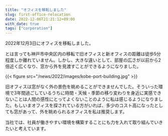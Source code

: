 ```yaml
---
title: "オフィスを移転しました"
slug: first-office-relocation
date: 2022-12-06T21:21:12+09:00
with_date: true
tags: ["corporation"]
---
```


2022年12月3日にオフィスを移転しました。

とは言っても神戸市中央区内の移転で旧オフィスと新オフィスの距離は徒歩5分程度しか離れていません。しかし、大きな違いとして、部屋の広さが以前から2倍近く広くなり、窓から外を見渡すことができるようになりました。

{{< figure src="/news/2022/images/kobe-port-building.jpg" >}}

旧オフィスは窓がなく外の景色を眺めることができませんでした。そういった環境で3年間過ごしているうちに時間・天候・季節の移り変わりを身近に実感できないことは人間の感性にとってよくないことのように私は感じるようになりました。もしいまオフィスを探されている方がいれば、多少のコスト高になったとしても窓があって、外を眺められるオフィスを私は推奨します。

当社では、社員が働きやすい環境を構築することにも力を入れて取り組んでいきたいと考えています。
